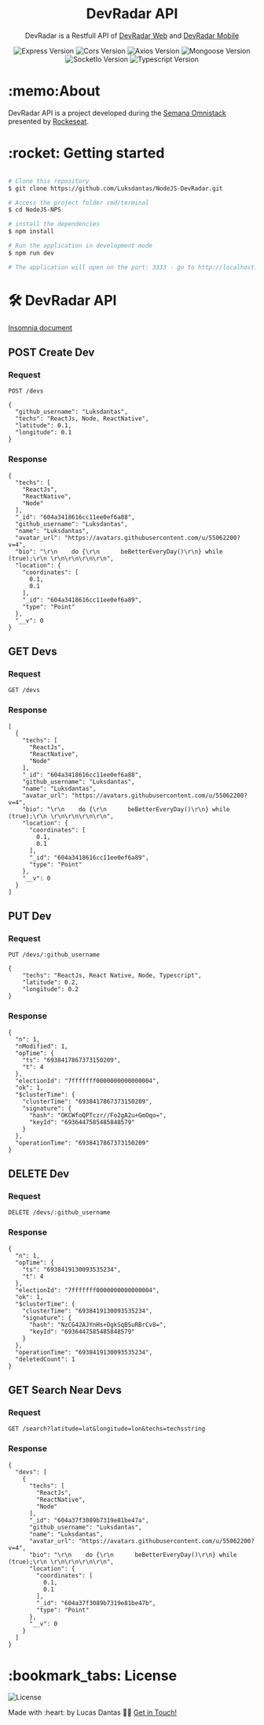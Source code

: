 

    
<h1 align="center">
DevRadar API
</h1>

<p align="center">DevRadar is a Restfull API of <a href="https://github.com/Luksdantas/ReactJS-DevRadar">DevRadar Web</a> and <a href="https://github.com/Luksdantas/ReactNative-DevRadar">DevRadar Mobile</a> </p>

<p align="center">
 <img  src="https://img.shields.io/github/package-json/dependency-version/LuksDantas/NodeJS-DevRadar/express" alt="Express Version">
 <img  src="https://img.shields.io/github/package-json/dependency-version/LuksDantas/NodeJS-DevRadar/cors" alt="Cors Version">
 <img  src="https://img.shields.io/github/package-json/dependency-version/LuksDantas/NodeJS-DevRadar/axios" alt="Axios Version">
 <img  src="https://img.shields.io/github/package-json/dependency-version/Luksdantas/NodeJS-DevRadar/mongoose" alt="Mongoose Version">
 <img  src="https://img.shields.io/github/package-json/dependency-version/Luksdantas/NodeJS-DevRadar/socket.io" alt="SocketIo Version">
 <img  src="https://img.shields.io/github/package-json/dependency-version/LuksDantas/NodeJS-DevRadar/dev/typescript" alt="Typescript Version">
</p>

<h1>:memo:About</h1>
<p>DevRadar API is a project developed during the <a href="https://rocketseat.com.br/">Semana Omnistack</a> presented by <a href="https://www.linkedin.com/school/rocketseat/">Rockeseat</a>.</p>

<h1>:rocket: Getting started</h1>

```bash

# Clone this repository
$ git clone https://github.com/Luksdantas/NodeJS-DevRadar.git

# Access the project folder cmd/terminal
$ cd NodeJS-NPS

# install the dependencies
$ npm install

# Run the application in development mode
$ npm run dev

# The application will open on the port: 3333 - go to http://localhost:3333

```

<h1>🛠 DevRadar API</h1>
<a href="">Insomnia document</a>

<h2>POST Create Dev</h2>
<h3>Request</h3>

`POST /devs`

```
{
  "github_username": "Luksdantas",
  "techs": "ReactJs, Node, ReactNative",
  "latitude": 0.1,
  "longitude": 0.1
}
```

<h3>Response</h3>

```
{
  "techs": [
    "ReactJs",
    "ReactNative",
    "Node"
  ],
  "_id": "604a3418616cc11ee0ef6a88",
  "github_username": "Luksdantas",
  "name": "Luksdantas",
  "avatar_url": "https://avatars.githubusercontent.com/u/55062200?v=4",
  "bio": "\r\n    do {\r\n      beBetterEveryDay()\r\n} while (true);\r\n \r\n\r\n\r\n\r\n",
  "location": {
    "coordinates": [
      0.1,
      0.1
    ],
    "_id": "604a3418616cc11ee0ef6a89",
    "type": "Point"
  },
  "__v": 0
}
```

<h2>GET Devs</h2>
<h3>Request</h3>

`GET /devs`
<h3>Response</h3>

```
[
  {
    "techs": [
      "ReactJs",
      "ReactNative",
      "Node"
    ],
    "_id": "604a3418616cc11ee0ef6a88",
    "github_username": "Luksdantas",
    "name": "Luksdantas",
    "avatar_url": "https://avatars.githubusercontent.com/u/55062200?v=4",
    "bio": "\r\n    do {\r\n      beBetterEveryDay()\r\n} while (true);\r\n \r\n\r\n\r\n\r\n",
    "location": {
      "coordinates": [
        0.1,
        0.1
      ],
      "_id": "604a3418616cc11ee0ef6a89",
      "type": "Point"
    },
    "__v": 0
  }
]
```

<h2>PUT Dev</h2>
<h3>Request</h3>

`PUT /devs/:github_username`

```
{
	"techs": "ReactJs, React Native, Node, Typescript",
	"latitude": 0.2,
	"longitude": 0.2
}
```

<h3>Response</h3>

```
{
  "n": 1,
  "nModified": 1,
  "opTime": {
    "ts": "6938417867373150209",
    "t": 4
  },
  "electionId": "7fffffff0000000000000004",
  "ok": 1,
  "$clusterTime": {
    "clusterTime": "6938417867373150209",
    "signature": {
      "hash": "OKCWfoQPTczr//Fo2gA2u+GmOqo=",
      "keyId": "6936447585485848579"
    }
  },
  "operationTime": "6938417867373150209"
}
```

<h2>DELETE Dev</h2>
<h3>Request</h3>

`DELETE /devs/:github_username`

<h3>Response</h3>

```
{
  "n": 1,
  "opTime": {
    "ts": "6938419130093535234",
    "t": 4
  },
  "electionId": "7fffffff0000000000000004",
  "ok": 1,
  "$clusterTime": {
    "clusterTime": "6938419130093535234",
    "signature": {
      "hash": "NzCG42AJYnHs+DgkSqBSuRBrCv8=",
      "keyId": "6936447585485848579"
    }
  },
  "operationTime": "6938419130093535234",
  "deletedCount": 1
}
```

<h2>GET Search Near Devs</h2>
<h3>Request</h3>

`GET /search?latitude=lat&longitude=lon&techs=techsstring`

<h3>Response</h3>

```
{
  "devs": [
    {
      "techs": [
        "ReactJs",
        "ReactNative",
        "Node"
      ],
      "_id": "604a37f3089b7319e81be47a",
      "github_username": "Luksdantas",
      "name": "Luksdantas",
      "avatar_url": "https://avatars.githubusercontent.com/u/55062200?v=4",
      "bio": "\r\n    do {\r\n      beBetterEveryDay()\r\n} while (true);\r\n \r\n\r\n\r\n\r\n",
      "location": {
        "coordinates": [
          0.1,
          0.1
        ],
        "_id": "604a37f3089b7319e81be47b",
        "type": "Point"
      },
      "__v": 0
    }
  ]
}
```

<h1>:bookmark_tabs: License</h1>
 <img  src="https://img.shields.io/github/license/Luksdantas/NodeJS-DevRadar" alt="License">
 
 <p>Made with :heart: by Lucas Dantas 👋🏽 <a href="https://www.linkedin.com/in/luksdantas/">Get in Touch!</a></p>
